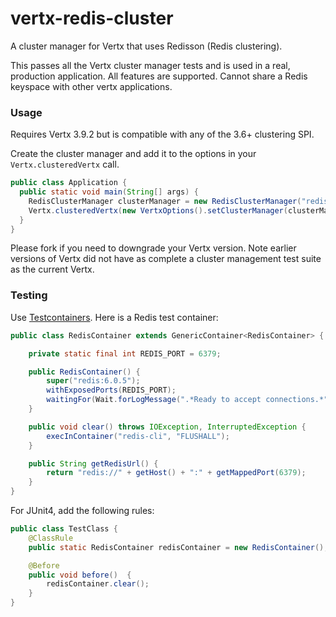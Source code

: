 # vertx-redis-cluster

A cluster manager for Vertx that uses Redisson (Redis clustering).

This passes all the Vertx cluster manager tests and is used in a real, production application. All features are supported. Cannot share a Redis keyspace with other vertx applications.

### Usage

Requires Vertx 3.9.2 but is compatible with any of the 3.6+ clustering SPI.

Create the cluster manager and add it to the options in your `Vertx.clusteredVertx` call.

```java
public class Application {
  public static void main(String[] args) {
    RedisClusterManager clusterManager = new RedisClusterManager("redis://redis:6379");
    Vertx.clusteredVertx(new VertxOptions().setClusterManager(clusterManager), vertx -> { /*...*/ });
  } 
}
```

Please fork if you need to downgrade your Vertx version. Note earlier versions of Vertx did not have as complete a cluster management test suite as the current Vertx.

### Testing

Use [Testcontainers](https://www.testcontainers.org). Here is a Redis test container:

```java
public class RedisContainer extends GenericContainer<RedisContainer> {

	private static final int REDIS_PORT = 6379;

	public RedisContainer() {
		super("redis:6.0.5");
		withExposedPorts(REDIS_PORT);
		waitingFor(Wait.forLogMessage(".*Ready to accept connections.*", 1));
	}

	public void clear() throws IOException, InterruptedException {
		execInContainer("redis-cli", "FLUSHALL");
	}

	public String getRedisUrl() {
		return "redis://" + getHost() + ":" + getMappedPort(6379);
	}
}
```

For JUnit4, add the following rules:

```java
public class TestClass {
	@ClassRule
	public static RedisContainer redisContainer = new RedisContainer();

	@Before
	public void before()  {
		redisContainer.clear();
	}
}
```